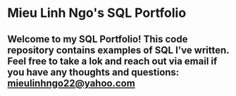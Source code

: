 # Mieu Linh Ngo's SQL Portfolio

## Welcome to my SQL Portfolio! This code repository contains examples of SQL I've written. Feel free to take a lok and reach out via email if you have any thoughts and questions: mieulinhngo22@yahoo.com
